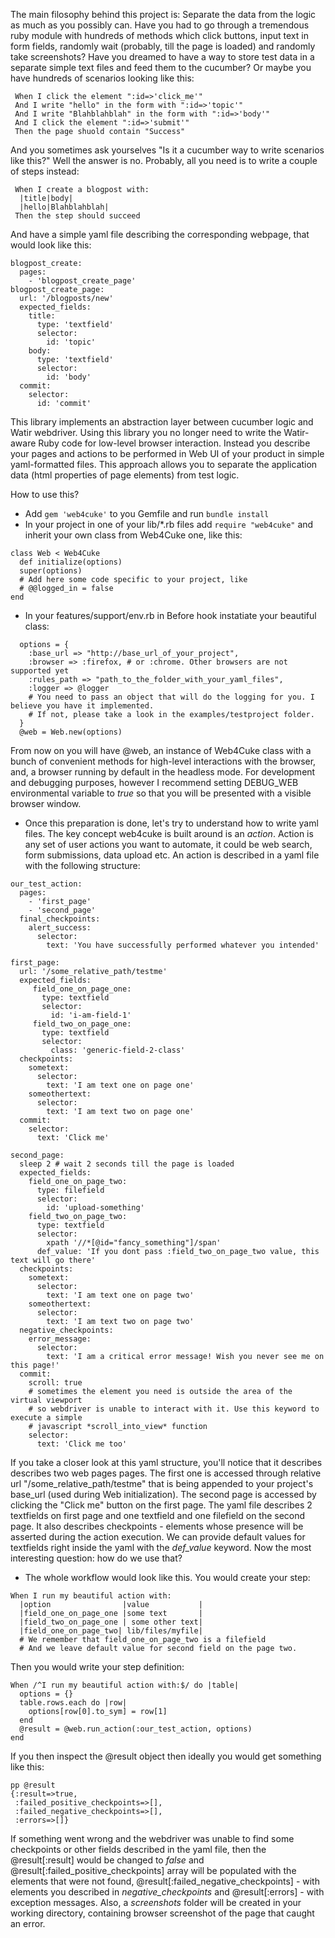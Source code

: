 The main filosophy behind this project is:
Separate the data from the logic as much as you possibly can. Have you had to
go through a tremendous ruby module with hundreds of methods which click
buttons, input text in form fields, randomly wait (probably, till the page is
loaded) and randomly take screenshots? Have you dreamed to have a way to store
test data in a separate simple text files and feed them to the cucumber? 
Or maybe you have hundreds of scenarios looking like this: 
``` 
 When I click the element ":id=>'click_me'"
 And I write "hello" in the form with ":id=>'topic'"
 And I write "Blahblahblah" in the form with ":id=>'body'"
 And I click the element ":id=>'submit'"
 Then the page shuold contain "Success"
```
And you sometimes ask yourselves "Is it a cucumber way to write scenarios like
this?" Well the answer is no. Probably, all you need is to write a couple of
steps instead:
```
 When I create a blogpost with:
  |title|body|
  |hello|Blahblahblah|
 Then the step should succeed
```
And have a simple yaml file describing the corresponding webpage, that would
look like this:
```
blogpost_create:
  pages:
    - 'blogpost_create_page'
blogpost_create_page:
  url: '/blogposts/new'
  expected_fields:
    title:
      type: 'textfield'
      selector:
        id: 'topic'
    body:
      type: 'textfield'
      selector:
        id: 'body'
  commit:
    selector:
      id: 'commit'
```
This library implements an abstraction layer between cucumber logic and Watir
webdriver. Using this library you no longer need to write the Watir-aware Ruby
code for low-level browser interaction. Instead you describe your pages and
actions to be performed in Web UI of your product in simple yaml-formatted
files. This approach allows you to separate the application data (html
properties of page elements) from test logic. 

How to use this? 

- Add `gem 'web4cuke'` to you Gemfile and run `bundle install`
- In your project in one of your lib/*.rb files add `require "web4cuke"` and inherit your own class from Web4Cuke one, like this:
```
class Web < Web4Cuke
  def initialize(options)
  super(options)
  # Add here some code specific to your project, like 
  # @@logged_in = false
end
```

- In your features/support/env.rb in Before hook instatiate your beautiful class:
```
  options = {
    :base_url => "http://base_url_of_your_project",
    :browser => :firefox, # or :chrome. Other browsers are not supported yet
    :rules_path => "path_to_the_folder_with_your_yaml_files",
    :logger => @logger 
    # You need to pass an object that will do the logging for you. I believe you have it implemented.
    # If not, please take a look in the examples/testproject folder.
  }
  @web = Web.new(options)

```
From now on you will have @web, an instance of Web4Cuke class with a bunch of convenient methods for high-level interactions with the browser, and, a browser running by default in the headless mode. For development and debugging purposes, however I recommend setting DEBUG_WEB environmental variable to *true* so that you will be presented with a visible browser window.

- Once this preparation is done, let's try to understand how to write yaml files. The key concept web4cuke is built around is an *action*. 
Action is any set of user actions you want to automate, it could be web search, form submissions, data upload etc. An action is described in a yaml file with the following structure:

```
our_test_action:
  pages:
    - 'first_page'
    - 'second_page'
  final_checkpoints:
    alert_success:
      selector:
        text: 'You have successfully performed whatever you intended'

first_page:
  url: '/some_relative_path/testme'
  expected_fields:
     field_one_on_page_one:
       type: textfield
       selector:
         id: 'i-am-field-1'
     field_two_on_page_one:
       type: textfield
       selector:
         class: 'generic-field-2-class'
  checkpoints:
    sometext:
      selector:
        text: 'I am text one on page one'
    someothertext:
      selector:
        text: 'I am text two on page one'
  commit:
    selector:
      text: 'Click me'

second_page:
  sleep 2 # wait 2 seconds till the page is loaded
  expected_fields:
    field_one_on_page_two:
      type: filefield
      selector:
        id: 'upload-something'
    field_two_on_page_two:
      type: textfield
      selector:
        xpath '//*[@id="fancy_something"]/span'
      def_value: 'If you dont pass :field_two_on_page_two value, this text will go there'
  checkpoints:
    sometext:
      selector:
        text: 'I am text one on page two'
    someothertext:
      selector:
        text: 'I am text two on page two'
  negative_checkpoints:
    error_message:
      selector:
        text: 'I am a critical error message! Wish you never see me on this page!'
  commit:
    scroll: true 
    # sometimes the element you need is outside the area of the virtual viewport
    # so webdriver is unable to interact with it. Use this keyword to execute a simple 
    # javascript *scroll_into_view* function
    selector:
      text: 'Click me too'
``` 
If you take a closer look at this yaml structure, you'll notice that it describes describes two web pages pages. The first one is accessed through relative url "/some_relative_path/testme" that is being appended to your project's base_url (used during Web initialization).
The second page is accessed by clicking the "Click me" button on the first page. The yaml file describes 2 textfields on first page and one textfield and one filefield on the second page. It also describes checkpoints - elements whose presence will be asserted during the action execution. We can provide default values for textfields right inside the yaml with the *def_value* keyword. Now the most interesting question: how do we use that?

- The whole workflow would look like this. You would create your step:

```
When I run my beautiful action with:
  |option                |value           |
  |field_one_on_page_one |some text       |
  |field_two_on_page_one | some other text|
  |field_one_on_page_two| lib/files/myfile| 
  # We remember that field_one_on_page_two is a filefield
  # And we leave default value for second field on the page two.
```
Then you would write your step definition:
```
When /^I run my beautiful action with:$/ do |table|
  options = {}
  table.rows.each do |row|
    options[row[0].to_sym] = row[1]
  end
  @result = @web.run_action(:our_test_action, options)
end
```

If you then inspect the @result object then ideally you would get something like this:
```
pp @result
{:result=>true,
 :failed_positive_checkpoints=>[],
 :failed_negative_checkpoints=>[],
 :errors=>[]}

```
If something went wrong and the webdriver was unable to find some checkpoints or other fields described in the yaml file, then the @result[:result] would be changed to *false* and @result[:failed_positive_checkpoints] array will be populated with the elements that were not found, @result[:failed_negative_checkpoints] - with elements you described in *negative_checkpoints* and @result[:errors] - with exception messages. Also, a *screenshots* folder will be created in your working directory, containing browser screenshot of the page that caught an error.